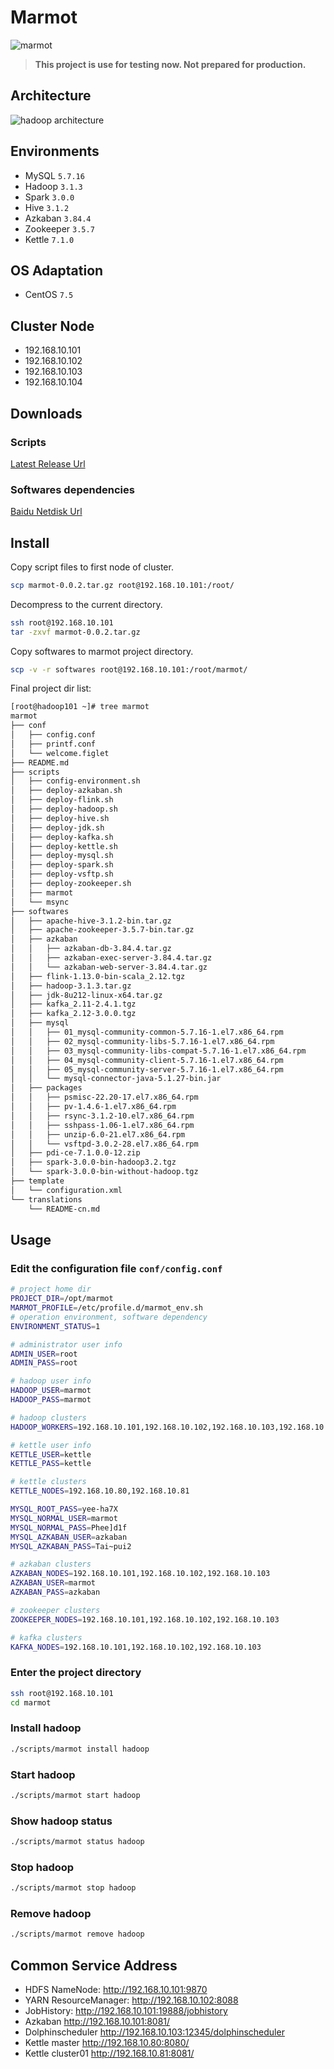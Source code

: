 # Marmot

![marmot](https://img.shields.io/badge/marmot-v0.0.2-blue)


> **This project is use for testing now. Not prepared for production.**

<!-- [中文版](translations/README-cn.md) -->

## Architecture
![hadoop architecture](https://development-1253817761.cos.ap-chengdu.myqcloud.com/marmot/hadoop%20architecture.png)

## Environments
* MySQL `5.7.16`
* Hadoop `3.1.3`
* Spark `3.0.0`
* Hive `3.1.2`
* Azkaban `3.84.4`
* Zookeeper `3.5.7`
* Kettle `7.1.0`

## OS Adaptation
* CentOS `7.5`

## Cluster Node
* 192.168.10.101
* 192.168.10.102
* 192.168.10.103
* 192.168.10.104

## Downloads

### Scripts
[Latest Release Url](https://github.com/wangenyong/marmot/releases/tag/v0.0.2)

### Softwares dependencies
[Baidu Netdisk Url](https://pan.baidu.com/s/1koS5BsZcj-6DTjGW2_eEaw?pwd=n4am)

## Install
Copy script files to first node of cluster.
```bash
scp marmot-0.0.2.tar.gz root@192.168.10.101:/root/
```
Decompress to the current directory.
```bash
ssh root@192.168.10.101
tar -zxvf marmot-0.0.2.tar.gz
```
Copy softwares to marmot project directory.
```bash
scp -v -r softwares root@192.168.10.101:/root/marmot/
```
Final project dir list:
```bash
[root@hadoop101 ~]# tree marmot
marmot
├── conf
│   ├── config.conf
│   ├── printf.conf
│   └── welcome.figlet
├── README.md
├── scripts
│   ├── config-environment.sh
│   ├── deploy-azkaban.sh
│   ├── deploy-flink.sh
│   ├── deploy-hadoop.sh
│   ├── deploy-hive.sh
│   ├── deploy-jdk.sh
│   ├── deploy-kafka.sh
│   ├── deploy-kettle.sh
│   ├── deploy-mysql.sh
│   ├── deploy-spark.sh
│   ├── deploy-vsftp.sh
│   ├── deploy-zookeeper.sh
│   ├── marmot
│   └── msync
├── softwares
│   ├── apache-hive-3.1.2-bin.tar.gz
│   ├── apache-zookeeper-3.5.7-bin.tar.gz
│   ├── azkaban
│   │   ├── azkaban-db-3.84.4.tar.gz
│   │   ├── azkaban-exec-server-3.84.4.tar.gz
│   │   └── azkaban-web-server-3.84.4.tar.gz
│   ├── flink-1.13.0-bin-scala_2.12.tgz
│   ├── hadoop-3.1.3.tar.gz
│   ├── jdk-8u212-linux-x64.tar.gz
│   ├── kafka_2.11-2.4.1.tgz
│   ├── kafka_2.12-3.0.0.tgz
│   ├── mysql
│   │   ├── 01_mysql-community-common-5.7.16-1.el7.x86_64.rpm
│   │   ├── 02_mysql-community-libs-5.7.16-1.el7.x86_64.rpm
│   │   ├── 03_mysql-community-libs-compat-5.7.16-1.el7.x86_64.rpm
│   │   ├── 04_mysql-community-client-5.7.16-1.el7.x86_64.rpm
│   │   ├── 05_mysql-community-server-5.7.16-1.el7.x86_64.rpm
│   │   └── mysql-connector-java-5.1.27-bin.jar
│   ├── packages
│   │   ├── psmisc-22.20-17.el7.x86_64.rpm
│   │   ├── pv-1.4.6-1.el7.x86_64.rpm
│   │   ├── rsync-3.1.2-10.el7.x86_64.rpm
│   │   ├── sshpass-1.06-1.el7.x86_64.rpm
│   │   ├── unzip-6.0-21.el7.x86_64.rpm
│   │   └── vsftpd-3.0.2-28.el7.x86_64.rpm
│   ├── pdi-ce-7.1.0.0-12.zip
│   ├── spark-3.0.0-bin-hadoop3.2.tgz
│   └── spark-3.0.0-bin-without-hadoop.tgz
├── template
│   └── configuration.xml
└── translations
    └── README-cn.md
```

## Usage

### Edit the configuration file `conf/config.conf`

```bash
# project home dir
PROJECT_DIR=/opt/marmot
MARMOT_PROFILE=/etc/profile.d/marmot_env.sh
# operation environment, software dependency
ENVIRONMENT_STATUS=1

# administrator user info
ADMIN_USER=root
ADMIN_PASS=root

# hadoop user info
HADOOP_USER=marmot
HADOOP_PASS=marmot

# hadoop clusters
HADOOP_WORKERS=192.168.10.101,192.168.10.102,192.168.10.103,192.168.10.104

# kettle user info
KETTLE_USER=kettle
KETTLE_PASS=kettle

# kettle clusters
KETTLE_NODES=192.168.10.80,192.168.10.81

MYSQL_ROOT_PASS=yee-ha7X
MYSQL_NORMAL_USER=marmot
MYSQL_NORMAL_PASS=Phee]d1f
MYSQL_AZKABAN_USER=azkaban
MYSQL_AZKABAN_PASS=Tai~pui2

# azkaban clusters
AZKABAN_NODES=192.168.10.101,192.168.10.102,192.168.10.103
AZKABAN_USER=marmot
AZKABAN_PASS=azkaban

# zookeeper clusters
ZOOKEEPER_NODES=192.168.10.101,192.168.10.102,192.168.10.103

# kafka clusters
KAFKA_NODES=192.168.10.101,192.168.10.102,192.168.10.103
```

### Enter the project directory
```bash
ssh root@192.168.10.101
cd marmot
```
### Install hadoop
```bash
./scripts/marmot install hadoop
```
### Start hadoop
```bash
./scripts/marmot start hadoop
```
### Show hadoop status
```bash
./scripts/marmot status hadoop
```
### Stop hadoop
```bash
./scripts/marmot stop hadoop
```
### Remove hadoop
```bash
./scripts/marmot remove hadoop
```

## Common Service Address

* HDFS NameNode: http://192.168.10.101:9870
* YARN ResourceManager: http://192.168.10.102:8088
* JobHistory: http://192.168.10.101:19888/jobhistory
* Azkaban http://192.168.10.101:8081/
* Dolphinscheduler http://192.168.10.103:12345/dolphinscheduler
* Kettle master http://192.168.10.80:8080/
* Kettle cluster01 http://192.168.10.81:8081/
